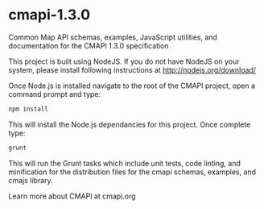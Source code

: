 cmapi-1.3.0
===========
Common Map API schemas, examples, JavaScript utilities, and documentation for the CMAPI 1.3.0 specification

This project is built using NodeJS.  If you do not have NodeJS on your system, please install following instructions at http://nodejs.org/download/

Once Node.js is installed navigate to the root of the CMAPI project, open a command prompt and type:
```bash
npm install
```

This will install the Node.js dependancies for this project.  Once complete type:
```bash
grunt
```

This will run the Grunt tasks which include unit tests, code linting, and minification for the distribution files for the cmapi schemas, examples, and cmajs library.

Learn more about CMAPI at cmapi.org



